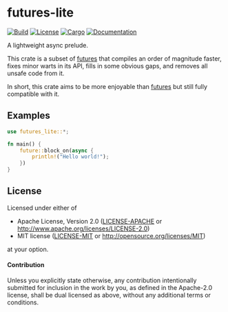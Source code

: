 # futures-lite

[![Build](https://github.com/stjepang/futures-lite/workflows/Build%20and%20test/badge.svg)](
https://github.com/stjepang/futures-lite/actions)
[![License](https://img.shields.io/badge/license-MIT%2FApache--2.0-blue.svg)](
https://github.com/stjepang/futures-lite)
[![Cargo](https://img.shields.io/crates/v/futures-lite.svg)](
https://crates.io/crates/futures-lite)
[![Documentation](https://docs.rs/futures-lite/badge.svg)](
https://docs.rs/futures-lite)

A lightweight async prelude.

This crate is a subset of [futures] that compiles an order of magnitude faster, fixes minor
warts in its API, fills in some obvious gaps, and removes all unsafe code from it.

In short, this crate aims to be more enjoyable than [futures] but still fully compatible with
it.

[futures]: https://docs.rs/futures

## Examples

```rust
use futures_lite::*;

fn main() {
    future::block_on(async {
        println!("Hello world!");
    })
}
```

## License

Licensed under either of

 * Apache License, Version 2.0 ([LICENSE-APACHE](LICENSE-APACHE) or http://www.apache.org/licenses/LICENSE-2.0)
 * MIT license ([LICENSE-MIT](LICENSE-MIT) or http://opensource.org/licenses/MIT)

at your option.

#### Contribution

Unless you explicitly state otherwise, any contribution intentionally submitted
for inclusion in the work by you, as defined in the Apache-2.0 license, shall be
dual licensed as above, without any additional terms or conditions.

